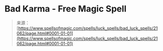 <!--yml
category: 未分类
date: 2024-06-12 19:04:20
-->

# Bad Karma - Free Magic Spell

> 来源：[https://www.spellsofmagic.com/spells/luck_spells/bad_luck_spells/21062/page.html#0001-01-01](https://www.spellsofmagic.com/spells/luck_spells/bad_luck_spells/21062/page.html#0001-01-01)